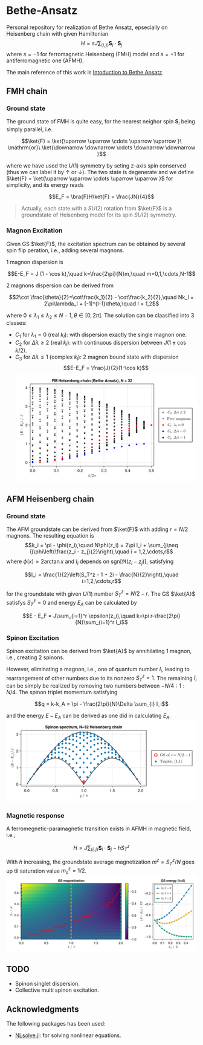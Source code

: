 # Bethe-Ansatz
Personal repository for realization of Bethe Ansatz, epsecially on Heisenberg chain with given Hamiltonian
$$H = sJ\sum_{\langle i,j \rangle} \mathbf{S}_i\cdot \mathbf{S}_j$$
where $s = -1$ for ferromagnetic Heisenberg (FMH) model and $s=+1$ for antiferromagnetic one (AFMH).

The main reference of this work is [Intoduction to Bethe Ansatz](
https://doi.org/10.48550/arXiv.cond-mat/9809162).
## FMH chain
### Ground state
The ground state of FMH is quite easy, for the nearest neighor spin $\mathbf{S}_i$ being simply parallel, i.e.

$$\ket{F} = \ket{\uparrow \uparrow \cdots \uparrow \uparrow }\ \mathrm{or}\ \ket{\downarrow \downarrow \cdots \downarrow \downarrow }$$

where we have used the $U(1)$ symmetry by seting z-axis spin conserved (thus we can label it by $\uparrow$ or $\downarrow$). The two state is degenerate and we define $\ket{F} = \ket{\uparrow \uparrow \cdots \uparrow \uparrow }$ for simplicity, and its energy reads

$$E_F = \bra{F}H\ket{F} = \frac{JN}{4}$$
>Actually, each state with a $SU(2)$ rotation from $\ket{F}$ is a groundstate of Heisenberg model for its spin $SU(2)$ symmetry.
### Magnon Excitation
Given GS $\ket{F}$, the excitation spectrum can be obtained by several spin flip peration, i.e., adding several magnons.

1 magnon dispersion is 

$$E-E_F = J (1 - \cos k),\quad k=\frac{2\pi}{N}m,\quad m=0,1,\cdots,N-1$$

2 magnons dispersion can be derived from

$$2\cot \frac{\theta}{2}=\cot\frac{k_1}{2} - \cot\frac{k_2}{2},\quad Nk_l = 2\pi\lambda_l + (-1)^{l-1}\theta,\quad l = 1,2$$

where $0\leq \lambda_1\leq\lambda_2\leq N-1,\theta\in[0,2\pi]$. The solution can be claasified into 3 classes: 
- $C_1$ for $\lambda_1=0$ (real $k_l$): with dispersion exactly the single magnon one. 
- $C_2$ for $\Delta \lambda \geq 2$ (real $k_l$): with continuous dispersion between $J(1\pm \cos k/2)$.
- $C_3$ for $\Delta \lambda \leq 1$ (complex $k_l$): 2 magnon bound state with dispersion 
$$E-E_F = \frac{J}{2}(1-\cos k)$$
![FM_spectrum](mdfig/FM_spectrum_N=32.png "FM spectrum")

## AFM Heisenberg chain
### Ground state
The AFM groundstate can be derived from $\ket{F}$ with adding $r = N/2$ magnons. The resulting equation is 
$$k_i = \pi - \phi(z_i),\quad N\phi(z_i) = 2\pi I_i + \sum_{j\neq i}\phi\left(\frac{z_i - z_j}{2}\right),\quad i = 1,2,\cdots,r$$
where $\phi(x) = 2\arctan x$ and $I_i$ depends on $\mathrm{sgn}\left[\mathfrak{R}\left(z_i - z_j\right)\right]$, satisfying

$$I_i = \frac{1}{2}\left(S_T^z - 1 + 2i - \frac{N}{2}\right),\quad i=1,2,\cdots,r$$

for the groundstate with given $U(1)$ number $S_T^z = N/2-r$. The GS $\ket{A}$ satisfys $S_T^z = 0$ and energy $E_A$ can be calculated by

$$E - E_F = J\sum_{i=1}^r \epsilon(z_i),\quad k=\pi r-\frac{2\pi}{N}\sum_{i=1}^r I_i$$
### Spinon Excitation
Spinon excitation can be derived from $\ket{A}$ by annihilating 1 magnon, i.e., creating 2 spinons. 

However, eliminating a magnon, i.e., one of quantum number $I_i$, leading to rearrangement of other numbers due to its nonzero $S_T^z = 1$. The remaining $I_i$ can be simply be realized by removing two numbers between $-N/4:1:N/4$. The spinon triplet momentum satisfying

$$q = k-k_A = \pi - \frac{2\pi}{N}\Delta \sum_{i} I_i$$

and the energy $E-E_A$ can be derived as one did in calculating $E_A$.
![AFM_spectrum](mdfig/AFM-spectrum-1,1.png "AFM triplet spectrum")
### Magnetic response
A ferromegnetic-paramagnetic transition exists in AFMH in magnetic field, i.e.,

$$H = J\sum_{\langle i,j \rangle} \mathbf{S}_i\cdot \mathbf{S}_j - hS_T^z$$

With $h$ increasing, the groundstate average magnetization $m^z=S_T^z/N$ goes up til saturation value $m_s^z=1/2$.
![AFM_response](mdfig/AFM-magnetization.png "AFM magnetic response")
## TODO
- Spinon singlet dispersion.
- Collective multi spinon excitation.

## Acknowledgments
The following packages has been used:
- [NLsolve.jl](https://github.com/JuliaNLSolvers/NLsolve.jl.git): for solving nonlinear equations.
